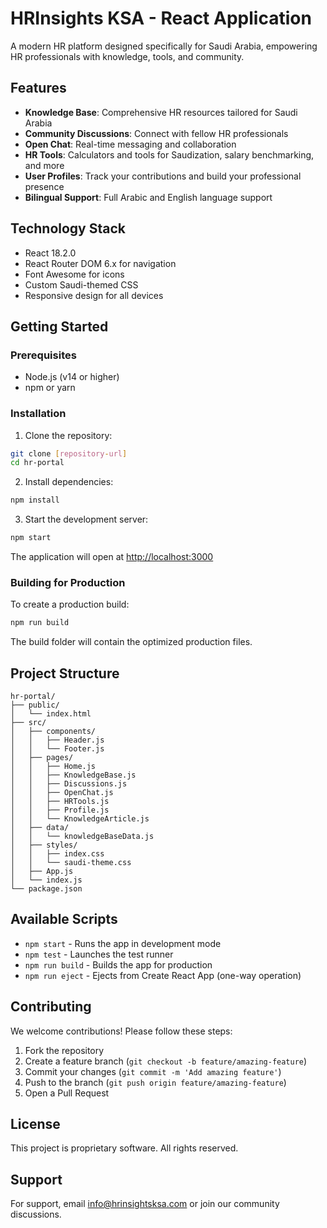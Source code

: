 # HRInsights KSA - React Application

A modern HR platform designed specifically for Saudi Arabia, empowering HR professionals with knowledge, tools, and community.

## Features

- **Knowledge Base**: Comprehensive HR resources tailored for Saudi Arabia
- **Community Discussions**: Connect with fellow HR professionals
- **Open Chat**: Real-time messaging and collaboration
- **HR Tools**: Calculators and tools for Saudization, salary benchmarking, and more
- **User Profiles**: Track your contributions and build your professional presence
- **Bilingual Support**: Full Arabic and English language support

## Technology Stack

- React 18.2.0
- React Router DOM 6.x for navigation
- Font Awesome for icons
- Custom Saudi-themed CSS
- Responsive design for all devices

## Getting Started

### Prerequisites

- Node.js (v14 or higher)
- npm or yarn

### Installation

1. Clone the repository:
```bash
git clone [repository-url]
cd hr-portal
```

2. Install dependencies:
```bash
npm install
```

3. Start the development server:
```bash
npm start
```

The application will open at [http://localhost:3000](http://localhost:3000)

### Building for Production

To create a production build:
```bash
npm run build
```

The build folder will contain the optimized production files.

## Project Structure

```
hr-portal/
├── public/
│   └── index.html
├── src/
│   ├── components/
│   │   ├── Header.js
│   │   └── Footer.js
│   ├── pages/
│   │   ├── Home.js
│   │   ├── KnowledgeBase.js
│   │   ├── Discussions.js
│   │   ├── OpenChat.js
│   │   ├── HRTools.js
│   │   ├── Profile.js
│   │   └── KnowledgeArticle.js
│   ├── data/
│   │   └── knowledgeBaseData.js
│   ├── styles/
│   │   ├── index.css
│   │   └── saudi-theme.css
│   ├── App.js
│   └── index.js
└── package.json
```

## Available Scripts

- `npm start` - Runs the app in development mode
- `npm test` - Launches the test runner
- `npm run build` - Builds the app for production
- `npm run eject` - Ejects from Create React App (one-way operation)

## Contributing

We welcome contributions! Please follow these steps:

1. Fork the repository
2. Create a feature branch (`git checkout -b feature/amazing-feature`)
3. Commit your changes (`git commit -m 'Add amazing feature'`)
4. Push to the branch (`git push origin feature/amazing-feature`)
5. Open a Pull Request

## License

This project is proprietary software. All rights reserved.

## Support

For support, email info@hrinsightsksa.com or join our community discussions.